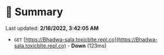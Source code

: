 # 📖 Summary
Last updated: **2/18/2022, 3:42:05 AM**

- `GET` [https://Bhadwa-sala.toxicblte.repl.co](https://Bhadwa-sala.toxicblte.repl.co) - **Down** (123ms)
